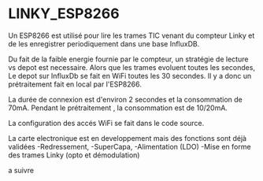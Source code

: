 # LINKY_ESP8266

Un ESP8266 est utilisé pour lire les trames TIC venant du compteur Linky et de les enregistrer periodiquement dans une base InfluxDB.

Du fait de la faible energie fournie par le compteur, un stratégie de lecture vs depot est necessaire.
Alors que les trames evoluent toutes les secondes, Le depot sur InfluxDb se fait en WiFi toutes les 30 secondes. 
Il y a donc un prétraitement fait en local par l'ESP8266.

La durée de connexion est d'environ 2 secondes et la consommation de 70mA.
Pendant le prétraitement , la consommation est de 10/20mA.

La configuration des accés WiFi se fait dans le code source.

La carte electronique est en developpement mais des fonctions sont déjà validées
-Redressement, 
-SuperCapa, 
-Alimentation (LDO)
-Mise en forme des trames Linky (opto et démodulation)

a suivre

